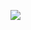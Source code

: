 
<!--
Abdullah-Bashaaib/Abdullah-Bashaaib is a ✨ special ✨ repository because its `README.md` (this file) appears on your GitHub profile.
You can click the Preview link to take a look at your changes.
-👋 Hi, I’m @Abdullah-Bashaaib
- 👀 I’m interested in ...
- 🌱 I’m currently learning ...
- 💞️ I’m looking to collaborate on ...
- 📫 How to reach me ...
- 😄 Pronouns: ...
- ⚡ Fun fact: ...
-->
<img src="https://readme-typing-svg.herokuapp.com?color=a55bff&width=380&height=28&lines=Hi👋+I'm+Abdullah+Bashaaib..;IT+Student,👨‍💻✨...;Open-Source+Enthusiast..;Learning+In+Public..;Nice+To+Meet+You+😊....&center=true"></a></p>
